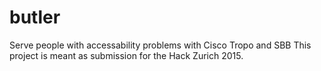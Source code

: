 # butler

Serve people with accessability problems with Cisco Tropo and SBB
This project is meant as submission for the Hack Zurich 2015.

